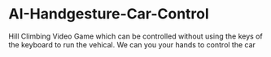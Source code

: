 # AI-Handgesture-Car-Control
Hill Climbing Video Game which can be controlled without using the keys of the keyboard to run the vehical. We can you your hands to control the car
